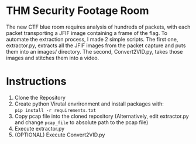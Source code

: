 # THM Security Footage Room
The new CTF blue room requires analysis of hundreds of packets, with each packet transporting a JFIF image containing a frame of the flag. To automate the extraction process, I made 2 simple scripts. The first one, extractor.py, extracts all the JFIF images from the
packet capture and puts them into an images/ directory. The second, Convert2VID.py, takes those images and stitches them into a video.
 
# Instructions
1. Clone the Repository
2. Create python Virutal envrironment and install packages with:\
   ```pip install -r requirements.txt```
3. Copy pcap file into the cloned repository (Alternatively, edit extractor.py and change ```pcap_file``` to absolute path to the pcap file)
4. Execute extractor.py
5. (OPTIONAL) Execute Convert2VID.py
